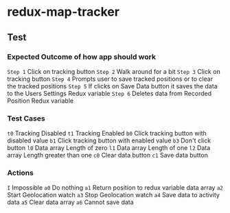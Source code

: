 # redux-map-tracker

## Test

### Expected Outcome of how app should work

`Step 1` Click on tracking button
`Step 2` Walk around for a bit
`Step 3` Click on tracking button
`Step 4` Prompts user to save tracked positions or to clear the tracked positions
`Step 5` If clicks on Save Data button it saves the data to the Users Settings Redux variable
`Step 6` Deletes data from Recorded Position Redux variable

### Test Cases

`t0`  Tracking Disabled
`t1`  Tracking Enabled
`b0`  Click tracking button with disabled value
`b1`  Click tracking button with enabled value
`b3`  Don't click button
`l0`  Data array Length of zero
`l1`  Data array Length of one
`l2`  Data array Length greater than one
`c0`  Clear data button
`c1`  Save data button

### Actions

`I`   Impossible
`a0`  Do nothing
`a1`  Return position to redux variable data array
`a2`  Start Geolocation watch
`a3`  Stop Geolocation watch
`a4`  Save data to activity data
`a5`  Clear data array
`a6`  Cannot save data
